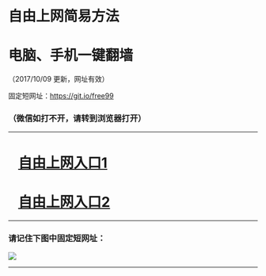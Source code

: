 ﻿# 自由上网简易方法

# 电脑、手机一键翻墙

（2017/10/09 更新，网址有效）

固定短网址：https://git.io/free99

### （微信如打不开，请转到浏览器打开）


***





# &nbsp;&nbsp; <a href="http://ft2024827248.fwq-tz-1001.info/fwqtz01.html?t=100900127625 " target="_blank">自由上网入口1</a>
# &nbsp;&nbsp; <a href="http://ft1195731686.fwq-tz-1002.info/fwqtz02.html?t=100900114836 " target="_blank">自由上网入口2</a>
***

### 请记住下图中固定短网址：

<img src="https://s3-us-west-2.amazonaws.com/fwq-1001/yjfq-20170905okok.png" /> 


***

